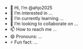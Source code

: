 - 👋 Hi, I’m @ahjo2025
- 👀 I’m interested in ...
- 🌱 I’m currently learning ...
- 💞️ I’m looking to collaborate on ...
- 📫 How to reach me ...
- 😄 Pronouns: ...
- ⚡ Fun fact: ...

<!---
ahjo2025/ahjo2025 is a ✨ special ✨ repository because its `README.md` (this file) appears on your GitHub profile.
You can click the Preview link to take a look at your changes.
--->
